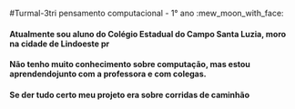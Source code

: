 #Turmal-3tri
pensamento computacional - 1° ano :mew_moon_with_face:
#### Atualmente sou aluno do Colégio Estadual do Campo Santa Luzia, moro na cidade de Lindoeste pr
#### Não tenho muito conhecimento sobre computação, mas estou aprendendojunto com a professora e com colegas.
#### Se der tudo certo meu projeto era sobre corridas de caminhão
